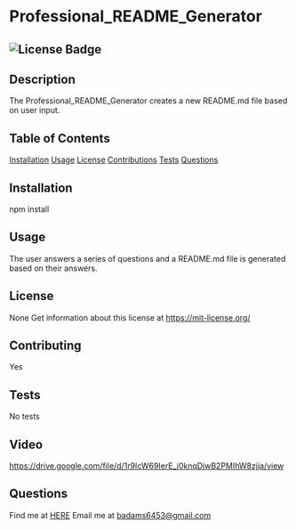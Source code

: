 
# Professional_README_Generator 
## ![License Badge](https://shields.io/badge/license-None-green) 
## Description 
The Professional_README_Generator creates a new README.md file based on user input. 
## Table of Contents 
[Installation](#installation) 
[Usage](#usage) 
[License](#license) 
[Contributions](#contributions) 
[Tests](#tests) 
[Questions](#questions) 
## Installation 
npm install 
## Usage 
The user answers a series of questions and a README.md file is generated based on their answers. 
## License 
None 
Get information about this license at https://mit-license.org/ 
## Contributing 
Yes 
## Tests
No tests 
## Video
https://drive.google.com/file/d/1r9IcW69IerE_i0knqDiwB2PMIhW8zjja/view
## Questions 
Find me at [HERE](http://github.com/BrainAtoms) 
Email me at badams6453@gmail.com

  
